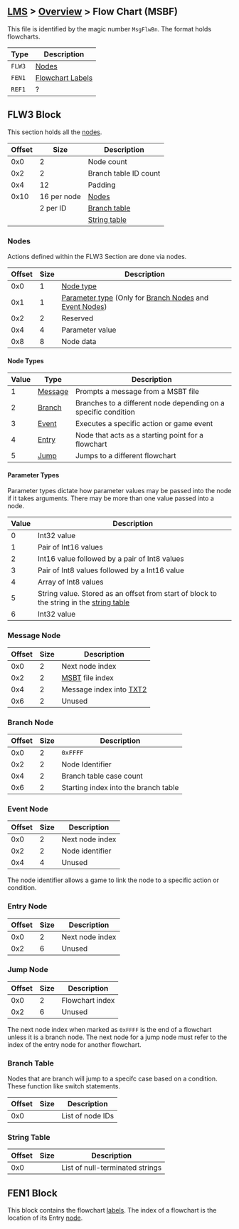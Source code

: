 ## [LMS](../../formats.md#lms) > [Overview](overview.md) > Flow Chart (MSBF)

This file is identified by the magic number `MsgFlwBn`. The format holds flowcharts.

| Type | Description |
| --- | --- |
| `FLW3` | [Nodes](#flw3-block) |
| `FEN1` | [Flowchart Labels](#fen1-block) |
| `REF1` | ? |

## FLW3 Block
This section holds all the [nodes](#nodes).

| Offset | Size | Description |
| --- | --- | --- |
| 0x0 | 2  | Node count |
| 0x2 | 2  | Branch table ID count |
| 0x4 | 12 | Padding |
| 0x10 | 16 per node | [Nodes](#nodes)
| | 2 per ID | [Branch table](#branch-table) |
| | | [String table](#string-table)

### Nodes
Actions defined within the FLW3 Section are done via nodes. 

| Offset | Size | Description |
| --- | --- | --- |
| 0x0 | 1 | [Node type](#node-types) |
| 0x1 | 1|  [Parameter type](#parameter-types) (Only for [Branch Nodes](#branch-node) and [Event Nodes](#event-node))|
| 0x2 | 2 | Reserved |
| 0x4 | 4 | Parameter value |
| 0x8 | 8 | Node data |

#### Node Types
| Value | Type | Description |
| --- | --- | --- |
| 1 | [Message](#message-node) | Prompts a message from a MSBT file |
| 2 | [Branch](#branch-node) | Branches to a different node depending on a specific condition |
| 3 | [Event](#event-node) | Executes a specific action or game event | 
| 4 | [Entry](#entry-node) | Node that acts as a starting point for a flowchart |
| 5 | [Jump](#jump-node) | Jumps  to a different flowchart |

#### Parameter Types
Parameter types dictate how parameter values may be passed into the node if it takes arguments. There may be more than one value passed into a node.

| Value | Description |
| --- | --- |
| 0 | Int32 value |
| 1 | Pair of Int16 values |
| 2 | Int16 value followed by a pair of Int8 values | 
| 3 | Pair of Int8 values followed by a Int16 value |
| 4 | Array of Int8 values |
| 5 | String value. Stored as an offset from start of block to the string in the [string table](#string-table) |
| 6 | Int32 value |

### Message Node
| Offset | Size | Description |
| --- | --- | --- |
| 0x0 | 2 | Next node index |
| 0x2 | 2 | [MSBT](msbt.md) file index |
| 0x4 | 2 | Message index into [TXT2](msbt.md#txt2-block) |
| 0x6 | 2 | Unused |

### Branch Node 
| Offset | Size | Description |
| --- | --- | --- |
| 0x0 | 2 | `0xFFFF`|
| 0x2 | 2 | Node Identifier |
| 0x4 | 2 | Branch table case count |
| 0x6 | 2 | Starting index into the branch table |

### Event Node
| Offset | Size | Description |
| --- | --- | --- |
| 0x0 | 2 | Next node index |
| 0x2 | 2 | Node identifier |
| 0x4 | 4 | Unused |

The node identifier allows a game to link the node to a specific action or condition. 

### Entry Node
| Offset | Size | Description |
| --- | --- | --- |
| 0x0 | 2 | Next node index |
| 0x2 | 6 | Unused |

### Jump Node
| Offset | Size | Description |
| --- | --- | --- |
| 0x0 | 2 | Flowchart index |
| 0x2 | 6 | Unused |

The next node index when marked as `0xFFFF` is the end of a flowchart unless it is a branch node. The next node for a jump node must refer to the index of the entry node for another flowchart.

### Branch Table
Nodes that are branch will jump to a specifc case based on a condition. These function like switch statements.

| Offset | Size | Description |
| --- | --- | --- |
| 0x0 || List of node IDs |

### String Table 
| Offset | Size | Description |
| --- | --- | --- |
| 0x0 || List of null-terminated strings | 

## FEN1 Block
This block contains the flowchart [labels](overview.md#hash-tables). The index of a flowchart is the location of its Entry [node](#nodes).

